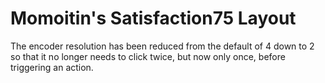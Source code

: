 # Momoitin's Satisfaction75 Layout

The encoder resolution has been reduced from the default of 4 down to 2 so that it no longer needs to click twice, but now only once, before triggering an action.

